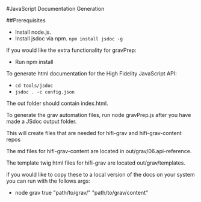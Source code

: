 #JavaScript Documentation Generation

##Prerequisites

* Install node.js.
* Install jsdoc via npm.  `npm install jsdoc -g`

If you would like the extra functionality for gravPrep:
* Run npm install

To generate html documentation for the High Fidelity JavaScript API:

* `cd tools/jsdoc`
* `jsdoc . -c config.json`

The out folder should contain index.html.

To generate the grav automation files, run node gravPrep.js after you have made a JSdoc output folder.

This will create files that are needed for hifi-grav and hifi-grav-content repos

The md files for hifi-grav-content are located in out/grav/06.api-reference.

The template twig html files for hifi-grav are located out/grav/templates.

if you would like to copy these to a local version of the docs on your system you can run with the follows args:

* node grav true "path/to/grav/" "path/to/grav/content"